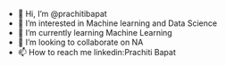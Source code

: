 - 👋 Hi, I’m @prachitibapat
- 👀 I’m interested in Machine learning and Data Science
- 🌱 I’m currently learning Machine Learning
- 💞️ I’m looking to collaborate on NA
- 📫 How to reach me linkedin:Prachiti Bapat

<!---
prachitibapat/prachitibapat is a ✨ special ✨ repository because its `README.md` (this file) appears on your GitHub profile.
You can click the Preview link to take a look at your changes.
--->
